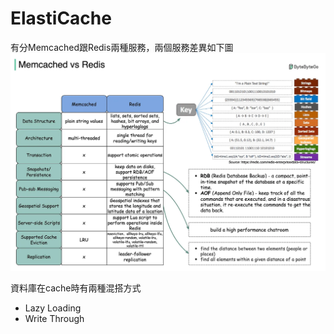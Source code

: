 # ElastiCache
有分Memcached跟Redis兩種服務，兩個服務差異如下圖
![image](image/elasticache.webp)

資料庫在cache時有兩種混搭方式
* Lazy Loading
* Write Through